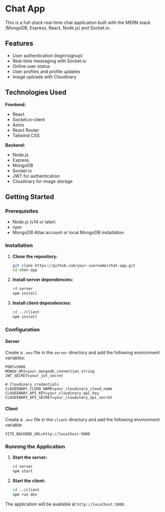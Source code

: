 # Chat App

This is a full-stack real-time chat application built with the MERN stack (MongoDB, Express, React, Node.js) and Socket.io.

## Features

-   User authentication (login/signup)
-   Real-time messaging with Socket.io
-   Online user status
-   User profiles and profile updates
-   Image uploads with Cloudinary

## Technologies Used

**Frontend:**

-   React
-   Socket.io-client
-   Axios
-   React Router
-   Tailwind CSS

**Backend:**

-   Node.js
-   Express
-   MongoDB
-   Socket.io
-   JWT for authentication
-   Cloudinary for image storage

## Getting Started

### Prerequisites

-   Node.js (v14 or later)
-   npm
-   MongoDB Atlas account or local MongoDB installation

### Installation

1.  **Clone the repository:**

    ```bash
    git clone https://github.com/your-username/chat-app.git
    cd chat-app
    ```

2.  **Install server dependencies:**

    ```bash
    cd server
    npm install
    ```

3.  **Install client dependencies:**

    ```bash
    cd ../client
    npm install
    ```

### Configuration

#### Server

Create a `.env` file in the `server` directory and add the following environment variables:

```
PORT=5000
MONGO_URI=your_mongodb_connection_string
JWT_SECRET=your_jwt_secret

# Cloudinary credentials
CLOUDINARY_CLOUD_NAME=your_cloudinary_cloud_name
CLOUDINARY_API_KEY=your_cloudinary_api_key
CLOUDINARY_API_SECRET=your_cloudinary_api_secret
```

#### Client

Create a `.env` file in the `client` directory and add the following environment variable:

```
VITE_BACKEND_URL=http://localhost:5000
```

### Running the Application

1.  **Start the server:**

    ```bash
    cd server
    npm start
    ```

2.  **Start the client:**

    ```bash
    cd ../client
    npm run dev
    ```

The application will be available at `http://localhost:3000`.

